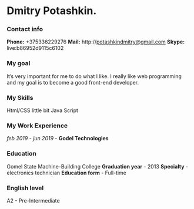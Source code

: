 # Dmitry Potashkin.
### 
### Contact info
**Phone:** +375336229276
**Mail:** http://potashkindmitry@gmail.com 
**Skype:** live:b86952d9115c6102
### 
### My goal

It’s very important for me to do what I like. 
I really like web programming and my goal is to become a good front-end developer.

### 
### My Skills
Html/CSS little bit Java Script
### 
### My Work Experience
*feb 2019 - jun 2019* - **Godel Technologies**
### 
### Education 
Gomel State Machine-Building College
**Graduation year** - 2013
**Specialty** - electronics technician
**Education form** - Full-time
### 
### English level
A2 - Pre-Intermediate